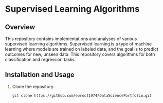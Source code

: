 # Supervised Learning Algorithms

## Overview

This repository contains implementations and analyses of various supervised learning algorithms. Supervised learning is a type of machine learning where models are trained on labeled data, and the goal is to predict outcomes for new, unseen data. This repository covers algorithms for both classification and regression tasks.

## Installation and Usage

1. Clone the repository:

   ```bash
   git clone https://github.com/eoroot1974/DataSciencePortfolio.git
